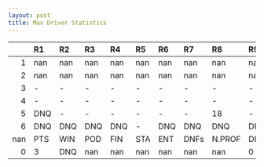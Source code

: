 ```yaml
---
layout: post 
title: Max Driver Statistics
--- 
```


|     | R1   | R2   | R3   | R4   | R5   | R6   | R7   | R8     | R9   | R10   | R11   | R12   | Points   | Pos   |
|----:|:-----|:-----|:-----|:-----|:-----|:-----|:-----|:-------|:-----|:------|:------|:------|:---------|:------|
|   1 | nan  | nan  | nan  | nan  | nan  | nan  | nan  | nan    | nan  | nan   | nan   | nan   | nan      | nan   |
|   2 | nan  | nan  | nan  | nan  | nan  | nan  | nan  | nan    | nan  | nan   | nan   | nan   | 74.0     | 6.0   |
|   3 | -    | -    | -    | -    | -    | -    | -    | -      | -    | -     | -     | -     | 34.0     | 11.0  |
|   4 | -    | -    | -    | -    | -    | -    | -    | -      | -    | -     | -     | -     | 67.0     | 7.0   |
|   5 | DNQ  | -    | -    | -    | -    | -    | -    | 18     | -    | DNQ   | -     | -     | 53.0     | 11.0  |
|   6 | DNQ  | DNQ  | DNQ  | DNQ  | -    | DNQ  | DNQ  | DNQ    | DNQ  | 7     | 4     | 3     | 52.0     | 10.0  |
| nan | PTS  | WIN  | POD  | FIN  | STA  | ENT  | DNFs | N.PROF | DNQ  | %FIN  | PPR   | BST   | CHA      | RNK   |
|   0 | 3    | DNQ  | nan  | nan  | nan  | nan  | nan  | nan    | 0    | 0     | 0     | -     | -        | DNQ   |